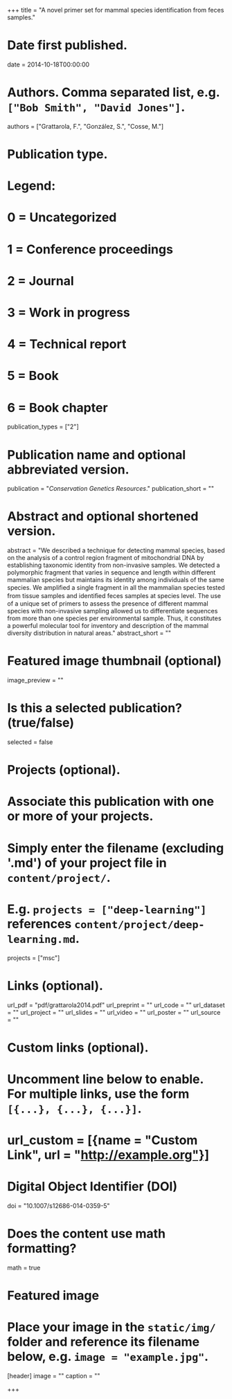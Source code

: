 +++
title = "A novel primer set for mammal species identification from feces samples."

# Date first published.
date = 2014-10-18T00:00:00

# Authors. Comma separated list, e.g. `["Bob Smith", "David Jones"]`.
authors = ["Grattarola, F.", "González, S.", "Cosse, M."]

# Publication type.
# Legend:
# 0 = Uncategorized
# 1 = Conference proceedings
# 2 = Journal
# 3 = Work in progress
# 4 = Technical report
# 5 = Book
# 6 = Book chapter
publication_types = ["2"]

# Publication name and optional abbreviated version.
publication = "*Conservation Genetics Resources*."
publication_short = ""

# Abstract and optional shortened version.
abstract = "We described a technique for detecting mammal species, based on the analysis of a control region fragment of mitochondrial DNA by establishing taxonomic identity from non-invasive samples. We detected a polymorphic fragment that varies in sequence and length within different mammalian species but maintains its identity among individuals of the same species. We ampliﬁed a single fragment in all the mammalian species tested from tissue samples and identiﬁed feces samples at species level. The use of a unique set of primers to assess the presence of different mammal species with non-invasive sampling allowed us to differentiate sequences from more than one species per environmental sample. Thus, it constitutes a powerful molecular tool for inventory and description of the mammal diversity distribution in natural areas."
abstract_short = ""

# Featured image thumbnail (optional)
image_preview = ""

# Is this a selected publication? (true/false)
selected = false

# Projects (optional).
#   Associate this publication with one or more of your projects.
#   Simply enter the filename (excluding '.md') of your project file in `content/project/`.
#   E.g. `projects = ["deep-learning"]` references `content/project/deep-learning.md`.
projects = ["msc"]

# Links (optional).
url_pdf = "pdf/grattarola2014.pdf"
url_preprint = ""
url_code = ""
url_dataset = ""
url_project = ""
url_slides = ""
url_video = ""
url_poster = ""
url_source = ""

# Custom links (optional).
#   Uncomment line below to enable. For multiple links, use the form `[{...}, {...}, {...}]`.
# url_custom = [{name = "Custom Link", url = "http://example.org"}]


# Digital Object Identifier (DOI)
doi = "10.1007/s12686-014-0359-5"

# Does the content use math formatting?
math = true

# Featured image
# Place your image in the `static/img/` folder and reference its filename below, e.g. `image = "example.jpg"`.
[header]
image = ""
caption = ""

+++
